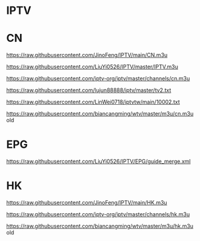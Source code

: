 # IPTV

# CN
https://raw.githubusercontent.com/JinoFeng/IPTV/main/CN.m3u

https://raw.githubusercontent.com/LiuYi0526/IPTV/master/IPTV.m3u

https://raw.githubusercontent.com/iptv-org/iptv/master/channels/cn.m3u

https://raw.githubusercontent.com/lujun88888/iptv/master/tv2.txt

https://raw.githubusercontent.com/LinWei0718/iptvtw/main/10002.txt

https://raw.githubusercontent.com/biancangming/wtv/master/m3u/cn.m3u  old 


# EPG
https://raw.githubusercontent.com/LiuYi0526/IPTV/EPG/guide_merge.xml


# HK
https://raw.githubusercontent.com/JinoFeng/IPTV/main/HK.m3u

https://raw.githubusercontent.com/iptv-org/iptv/master/channels/hk.m3u

https://raw.githubusercontent.com/biancangming/wtv/master/m3u/hk.m3u  old 

